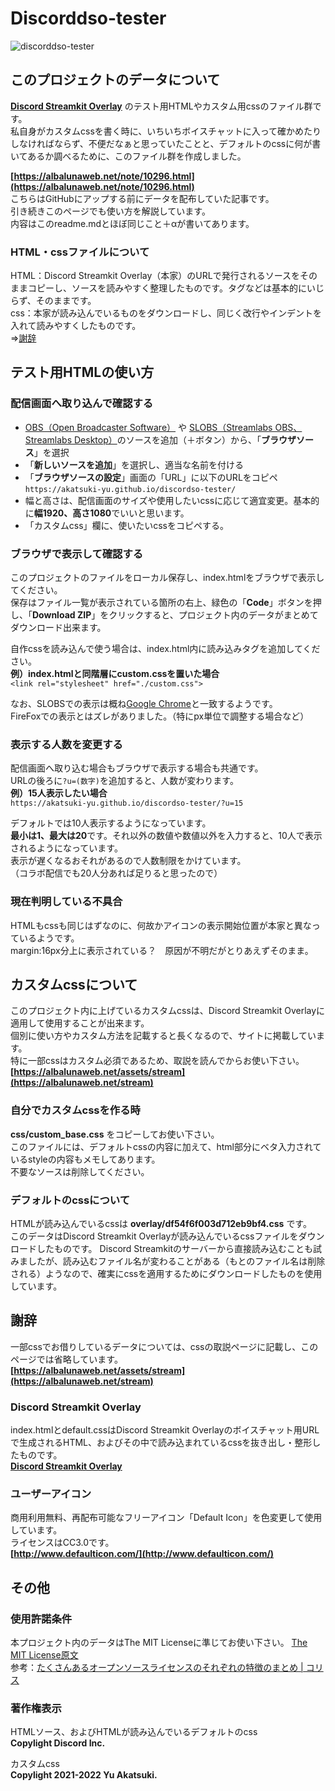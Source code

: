 # Discorddso-tester
![discorddso-tester](https://user-images.githubusercontent.com/44968693/156472286-79d3d548-7478-480d-999c-4e4a5e0b8651.png)

## このプロジェクトのデータについて
**[Discord Streamkit Overlay](https://streamkit.discord.com/overlay)** のテスト用HTMLやカスタム用cssのファイル群です。  
私自身がカスタムcssを書く時に、いちいちボイスチャットに入って確かめたりしなければならず、不便だなぁと思っていたことと、デフォルトのcssに何が書いてあるか調べるために、このファイル群を作成しました。  

__[https://albalunaweb.net/note/10296.html](https://albalunaweb.net/note/10296.html)__  
こちらはGitHubにアップする前にデータを配布していた記事です。  
引き続きこのページでも使い方を解説しています。  
内容はこのreadme.mdとほぼ同じこと＋αが書いてあります。

### HTML・cssファイルについて
HTML：Discord Streamkit Overlay（本家）のURLで発行されるソースをそのままコピーし、ソースを読みやすく整理したものです。タグなどは基本的にいじらず、そのままです。  
css：本家が読み込んでいるものをダウンロードし、同じく改行やインデントを入れて読みやすくしたものです。  
⇒[謝辞](#謝辞)

## テスト用HTMLの使い方
### 配信画面へ取り込んで確認する
- [OBS（Open Broadcaster Software）](https://obsproject.com/ja) や [SLOBS（Streamlabs OBS、Streamlabs Desktop）](https://streamlabs.com/)のソースを追加（＋ボタン）から、「__ブラウザソース__」を選択
- 「__新しいソースを追加__」を選択し、適当な名前を付ける
- 「__ブラウザソースの設定__」画面の「URL」に以下のURLをコピペ  
	`https://akatsuki-yu.github.io/discordso-tester/`
- 幅と高さは、配信画面のサイズや使用したいcssに応じて適宜変更。基本的に**幅1920、高さ1080**でいいと思います。
- 「カスタムcss」欄に、使いたいcssをコピペする。

### ブラウザで表示して確認する
このプロジェクトのファイルをローカル保存し、index.htmlをブラウザで表示してください。  
保存はファイル一覧が表示されている箇所の右上、緑色の「__Code__」ボタンを押し、「__Download ZIP__」をクリックすると、プロジェクト内のデータがまとめてダウンロード出来ます。

自作cssを読み込んで使う場合は、index.html内に読み込みタグを追加してください。  
__例）index.htmlと同階層にcustom.cssを置いた場合__  
`<link rel="stylesheet" href="./custom.css">`

なお、SLOBSでの表示は概ね[Google Chrome](https://www.google.com/intl/ja_jp/chrome/)と一致するようです。  
FireFoxでの表示とはズレがありました。（特にpx単位で調整する場合など）

### 表示する人数を変更する
配信画面へ取り込む場合もブラウザで表示する場合も共通です。  
URLの後ろに`?u=(数字)`を追加すると、人数が変わります。  
__例）15人表示したい場合__  
`https://akatsuki-yu.github.io/discordso-tester/?u=15`

デフォルトでは10人表示するようになっています。  
**最小は1、最大は20**です。それ以外の数値や数値以外を入力すると、10人で表示されるようになっています。  
表示が遅くなるおそれがあるので人数制限をかけています。  
（コラボ配信でも20人分あれば足りると思ったので）

### 現在判明している不具合
HTMLもcssも同じはずなのに、何故かアイコンの表示開始位置が本家と異なっているようです。  
margin:16px分上に表示されている？　原因が不明だがとりあえずそのまま。

## カスタムcssについて
このプロジェクト内に上げているカスタムcssは、Discord Streamkit Overlayに適用して使用することが出来ます。  
個別に使い方やカスタム方法を記載すると長くなるので、サイトに掲載しています。  
特に一部cssはカスタム必須であるため、取説を読んでからお使い下さい。  
__[https://albalunaweb.net/assets/stream](https://albalunaweb.net/stream)__

### 自分でカスタムcssを作る時
__css/custom_base.css__ をコピーしてお使い下さい。  
このファイルには、デフォルトcssの内容に加えて、html部分にベタ入力されているstyleの内容もメモしてあります。  
不要なソースは削除してください。

### デフォルトのcssについて
HTMLが読み込んでいるcssは __overlay/df54f6f003d712eb9bf4.css__ です。  
このデータはDiscord Streamkit Overlayが読み込んでいるcssファイルをダウンロードしたものです。
Discord Streamkitのサーバーから直接読み込むことも試みましたが、読み込むファイル名が変わることがある（もとのファイル名は削除される）ようなので、確実にcssを適用するためにダウンロードしたものを使用しています。

## 謝辞
一部cssでお借りしているデータについては、cssの取説ページに記載し、このページでは省略しています。  
__[https://albalunaweb.net/assets/stream](https://albalunaweb.net/stream)__

### Discord Streamkit Overlay
index.htmlとdefault.cssはDiscord Streamkit Overlayのボイスチャット用URLで生成されるHTML、およびその中で読み込まれているcssを抜き出し・整形したものです。  
**[Discord Streamkit Overlay](https://streamkit.discord.com/overlay)**

### ユーザーアイコン
商用利用無料、再配布可能なフリーアイコン「Default Icon」を色変更して使用しています。  
ライセンスはCC3.0です。  
**[http://www.defaulticon.com/](http://www.defaulticon.com/)**

## その他
### 使用許諾条件
本プロジェクト内のデータはThe MIT Licenseに準じてお使い下さい。
[The MIT License原文](https://opensource.org/licenses/mit-license.php)  
参考：[たくさんあるオープンソースライセンスのそれぞれの特徴のまとめ | コリス](https://coliss.com/articles/build-websites/operation/work/choose-a-license-by-github.html)

### 著作権表示
HTMLソース、およびHTMLが読み込んでいるデフォルトのcss  
__Copylight Discord Inc.__

カスタムcss  
__Copylight 2021-2022 Yu Akatsuki.__